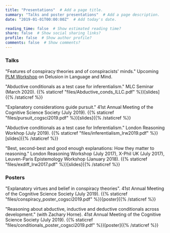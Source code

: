 ```yaml
---
title: "Presentations"  # Add a page title.
summary: "Talks and poster presentations"  # Add a page description.
date: "2019-01-01T00:00:00Z"  # Add today's date.

reading_time: false  # Show estimated reading time?
share: false  # Show social sharing links?
profile: false  # Show author profile?
comments: false  # Show comments?
---
```


### **Talks**

"Features of conspiracy theories and of conspiracists' minds." Upcoming [PLM Workshop](http://projects.illc.uva.nl/PLM/delusion.html) on Delusion in Language and Mind. 

"Abductive conditionals as a test case for inferentialism." MLC Seminar (March 2020). {{% staticref "files/Abductive_conds_ILLC.pdf" %}}[slides]{{% /staticref %}}

"Explanatory considerations guide pursuit." 41st Annual Meeting of the Cognitive Science Society (July 2019). {{% staticref "files/pursuit_cogsci2019.pdf" %}}[slides]{{% /staticref %}}

"Abductive conditionals as a test case for Inferentialism." London Reasoning Workhop (July 2019). {{% staticref "files/inferentialism_lrw2019.pdf" %}}[slides]{{% /staticref %}}

"Best, second-best and good enough explanations: How they matter to reasoning." London Reasoning Workshop (July 2017), X-Phil UK (July 2017), Leuven-Paris Epistemology Workshop (January 2018). {{% staticref "files/exdiff_lrw2017.pdf" %}}[slides]{{% /staticref %}}




### **Posters**

"Explanatory virtues and belief in conspiracy theories". 41st Annual Meeting of the Cognitive Science Society (July 2019). {{% staticref "files/conspiracy_poster_cogsci2019.pdf" %}}[poster]{{% /staticref %}}

"Reasoning about abductive, inductive and deductive conditionals across development." (with Zachary Horne). 41st Annual Meeting of the Cognitive Science Society (July 2019). {{% staticref "files/conditionals_poster_cogsci2019.pdf" %}}[poster]{{% /staticref %}}